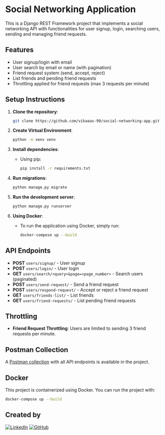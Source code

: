 # Social Networking Application

This is a Django REST Framework project that implements a social networking API with functionalities for user signup, login, searching users, sending and managing friend requests.

## Features

- User signup/login with email
- User search by email or name (with pagination)
- Friend request system (send, accept, reject)
- List friends and pending friend requests
- Throttling applied for friend requests (max 3 requests per minute)

## Setup Instructions

1. **Clone the repository**:
    ```bash
    git clone https://github.com/vikaaas-99/social-networking-app.git
    ```

2. **Create Virtual Environment**:
   ```bash
   python -m venv venv
   ```

3. **Install dependencies**:
    - Using pip:
      ```bash
      pip install -r requirements.txt
      ```

4. **Run migrations**:
    ```bash
    python manage.py migrate
    ```

5. **Run the development server**:
    ```bash
    python manage.py runserver
    ```

6. **Using Docker**:
    - To run the application using Docker, simply run:
      ```bash
      docker-compose up --build
      ```

## API Endpoints

- **POST** `users/signup/` - User signup
- **POST** `users/login/` - User login
- **GET** `users/search/<query>&page=<page_number>` - Search users (paginated)
- **POST** `users/send-request/` - Send a friend request
- **POST** `users/respond-request/` - Accept or reject a friend request
- **GET** `users/friends-list/` - List friends
- **GET** `users/friend-requests/` - List pending friend requests

## Throttling

- **Friend Request Throttling**: Users are limited to sending 3 friend requests per minute.

## Postman Collection

A [Postman collection](https://github.com/vikaaas-99/social-networking-app/blob/8585f7e449fe643d449595347b51023435ab3fb3/Accuknox.postman_collection.json) with all API endpoints is available in the project.

## Docker

This project is containerized using Docker. You can run the project with:
```bash
docker-compose up --build
```

## Created by

[![LinkedIn](https://img.shields.io/badge/LinkedIn-%40vikaas-%2Dsharma-blue)](https://www.linkedin.com/in/vikaas-sharma/)
[![GitHub](https://img.shields.io/badge/GitHub-%40vikaaas-%2D99-darkgrey)](https://github.com/vikaaas-99)
